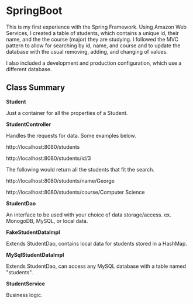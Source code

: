 # SpringBoot

This is my first experience with the Spring Framework. Using Amazon Web Services, I created a table of students, which
contains a unique id, their name, and the the course (major) they are studying. I followed the MVC pattern to allow for
searching by id, name, and course and to update the database with the usual removing, adding, and changing of values.

I also included a development and production configuration, which use a different database.

## Class Summary
**Student**

  Just a container for all the properties of a Student.
	
**StudentController**

 Handles the requests for data. Some examples below.
 
 http://localhost:8080/students
 
 http://localhost:8080/students/id/3
 
 The following would return all the students that fit the search.
 
 http://localhost:8080/students/name/George
 
 http://localhost:8080/students/course/Computer Science   

**StudentDao**

An interface to be used with your choice of data storage/access.
ex. MonogoDB, MySQL, or local data.
  
**FakeStudentDataImpl**

Extends StudentDao, contains local data for students stored in a HashMap.
  
**MySqlStudentDataImpl**

Extends StudentDao, can access any MySQL database with a table named "students".
  
**StudentService**

Business logic.
